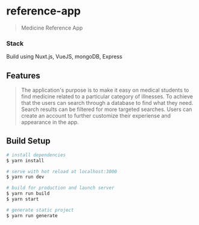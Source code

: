 # reference-app

> Medicine Reference App

### Stack
Build using Nuxt.js, VueJS, mongoDB, Express

## Features

> The application's purpose is to make it easy on medical students 
> to find medicine related to a particular category of illnesses.
> To achieve that the users can search through a database to find 
> what they need. Search results can be filtered for more targeted
> searches. Users can create an account to further customize their
> experiense and appearance in the app.

## Build Setup

``` bash
# install dependencies
$ yarn install

# serve with hot reload at localhost:3000
$ yarn run dev

# build for production and launch server
$ yarn run build
$ yarn start

# generate static project
$ yarn run generate
```